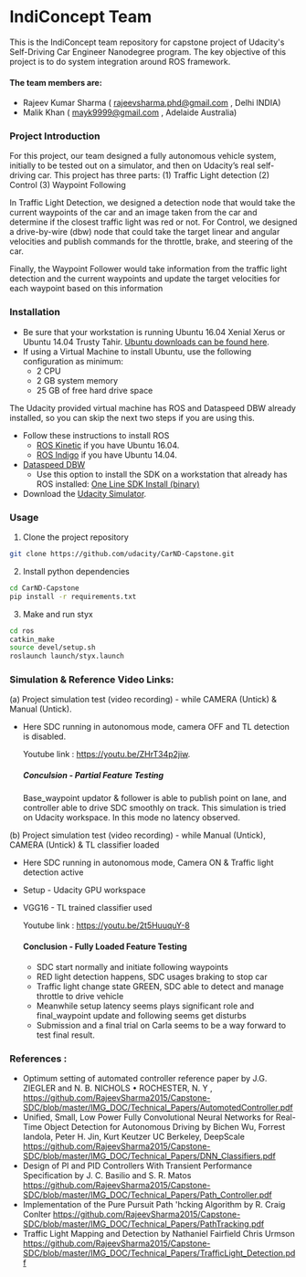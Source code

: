 # IndiConcept Team

This is the IndiConcept team repository for capstone project of Udacity's Self-Driving Car Engineer Nanodegree program. The key objective of this project is to do system integration around ROS framework. 

#### The team members are:

 * Rajeev Kumar Sharma ( rajeevsharma.phd@gmail.com , Delhi INDIA)
 * Malik Khan ( mayk9999@gmail.com , Adelaide Australia)
 
### Project Introduction
For this project, our team designed a fully autonomous vehicle system, initially to be tested out on a simulator, and then on Udacity’s real self-driving car. This project has three parts: 
(1) Traffic Light detection 
(2) Control 
(3) Waypoint Following

In Traffic Light Detection, we designed a detection node that would take the current waypoints of the car and an image taken from the car and determine if the closest traffic light was red or not. For Control, we designed a drive-by-wire (dbw) node that could take the target linear and angular velocities and publish commands for the throttle, brake, and steering of the car. 

Finally, the Waypoint Follower would take information from the traffic light detection and the current waypoints and update the target velocities for each waypoint based on this information

### Installation 
* Be sure that your workstation is running Ubuntu 16.04 Xenial Xerus or Ubuntu 14.04 Trusty Tahir. [Ubuntu downloads can be found here](https://www.ubuntu.com/download/desktop).
* If using a Virtual Machine to install Ubuntu, use the following configuration as minimum:
  * 2 CPU
  * 2 GB system memory
  * 25 GB of free hard drive space

The Udacity provided virtual machine has ROS and Dataspeed DBW already installed, so you can skip the next two steps if you are using this.

* Follow these instructions to install ROS
  * [ROS Kinetic](http://wiki.ros.org/kinetic/Installation/Ubuntu) if you have Ubuntu 16.04.
  * [ROS Indigo](http://wiki.ros.org/indigo/Installation/Ubuntu) if you have Ubuntu 14.04.
* [Dataspeed DBW](https://bitbucket.org/DataspeedInc/dbw_mkz_ros)
  * Use this option to install the SDK on a workstation that already has ROS installed: [One Line SDK Install (binary)](https://bitbucket.org/DataspeedInc/dbw_mkz_ros/src/81e63fcc335d7b64139d7482017d6a97b405e250/ROS_SETUP.md?fileviewer=file-view-default)
* Download the [Udacity Simulator](https://github.com/udacity/CarND-Capstone/releases/tag/v1.2).

### Usage
1. Clone the project repository
```bash
git clone https://github.com/udacity/CarND-Capstone.git
```
2. Install python dependencies
```bash
cd CarND-Capstone
pip install -r requirements.txt
```
3. Make and run styx
```bash
cd ros
catkin_make
source devel/setup.sh
roslaunch launch/styx.launch
```

### Simulation & Reference Video Links: 
(a) Project simulation test (video recording) - while CAMERA (Untick) & Manual (Untick). 
* Here SDC running in autonomous mode, camera OFF and TL detection is disabled. 

    Youtube link :  https://youtu.be/ZHrT34p2jiw.
    
    ##### Conculsion - Partial Feature Testing 
    Base_waypoint updator & follower is able to publish point on lane, and controller able to drive SDC smoothly on track. This simulation is tried on Udacity workspace. In this mode no latency observed. 
   
(b) Project simulation test (video recording) - while Manual (Untick), CAMERA (Untick) & TL classifier loaded
* Here SDC running in autonomous mode, Camera ON & Traffic light detection active
* Setup - Udacity GPU workspace 
* VGG16 - TL trained classifier used

    Youtube link : https://youtu.be/2t5HuuquY-8
    
    #### Conclusion - Fully Loaded Feature Testing
    * SDC start normally and initiate following waypoints
    * RED light detection happens, SDC usages braking to stop car
    * Traffic light change state GREEN, SDC able to detect and manage throttle to drive vehicle
    * Meanwhile setup latency seems plays significant role and final_waypoint update and following seems get disturbs
    * Submission and a final trial on Carla seems to be a way forward to test final result.


### References :
* Optimum setting of automated controller reference paper by J.G. ZIEGLER and N. B. NICHOLS • ROCHESTER, N. Y , https://github.com/RajeevSharma2015/Capstone-SDC/blob/master/IMG_DOC/Technical_Papers/AutomotedController.pdf
* Unified, Small, Low Power Fully Convolutional Neural Networks for Real-Time Object Detection for Autonomous Driving by Bichen Wu, Forrest Iandola, Peter H. Jin, Kurt Keutzer UC Berkeley, DeepScale https://github.com/RajeevSharma2015/Capstone-SDC/blob/master/IMG_DOC/Technical_Papers/DNN_Classifiers.pdf
* Design of PI and PID Controllers With Transient Performance Specification by J. C. Basilio and S. R. Matos https://github.com/RajeevSharma2015/Capstone-SDC/blob/master/IMG_DOC/Technical_Papers/Path_Controller.pdf
* Implementation of the Pure Pursuit Path 'hcking Algorithm by R. Craig Conlter https://github.com/RajeevSharma2015/Capstone-SDC/blob/master/IMG_DOC/Technical_Papers/PathTracking.pdf
* Traffic Light Mapping and Detection by Nathaniel Fairfield Chris Urmson https://github.com/RajeevSharma2015/Capstone-SDC/blob/master/IMG_DOC/Technical_Papers/TrafficLight_Detection.pdf
